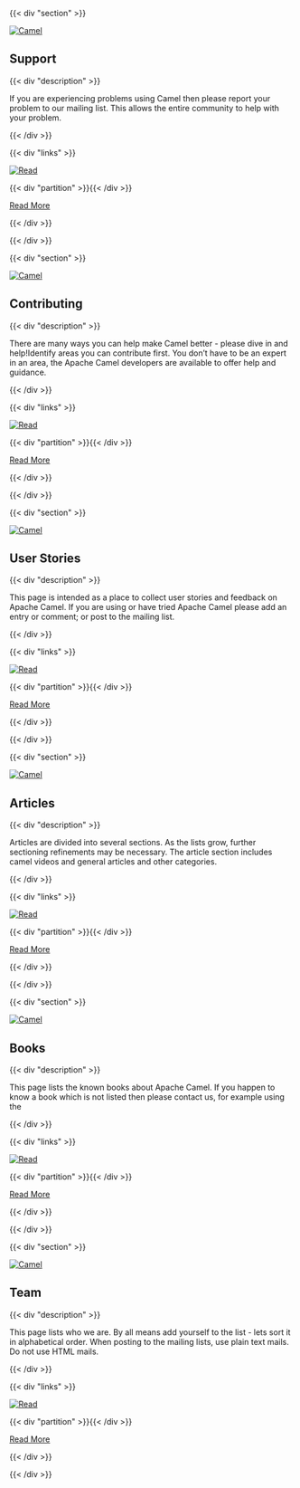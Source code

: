 ---
---

{{< div "section" >}}

[![Camel](/_/img/support.svg)](/community/support/)

## Support

{{< div "description" >}}

If you are experiencing problems using Camel then please report your problem to our mailing list. This allows the entire community to help with your problem. 

{{< /div >}}

{{< div "links" >}}

[![Read](/_/img/read.svg)](/community/support/) 

{{< div "partition" >}}{{< /div >}}

[Read More](/community/support/) 

{{< /div >}}

{{< /div >}}

{{< div "section" >}}

[![Camel](/_/img/contributing.svg)](/manual/latest/contributing.html)

## Contributing

{{< div "description" >}}

There are many ways you can help make Camel better - please dive in and help!Identify areas you can contribute first. You don’t have to be an expert in an area, the Apache Camel developers are available to offer help and guidance.

{{< /div >}}

{{< div "links" >}}

[![Read](/_/img/read.svg)](/manual/latest/contributing.html)

{{< div "partition" >}}{{< /div >}}

[Read More](/manual/latest/contributing.html) 

{{< /div >}}

{{< /div >}}


{{< div "section" >}}

[![Camel](/_/img/user-stories.svg)](/community/user-stories/)

## User Stories

{{< div "description" >}}

This page is intended as a place to collect user stories and feedback on Apache Camel. If you are using or have tried Apache Camel please add an entry or comment; or post to the mailing list.

{{< /div >}}

{{< div "links" >}}

[![Read](/_/img/read.svg)](/community/user-stories/) 

{{< div "partition" >}}{{< /div >}}

[Read More](/community/user-stories/) 

{{< /div >}}

{{< /div >}}

{{< div "section" >}}

[![Camel](/_/img/articles.svg)](/community/articles/)

## Articles

{{< div "description" >}}

Articles are divided into several sections. As the lists grow, further sectioning refinements may be necessary. The article section includes camel videos and general articles and other categories. 

{{< /div >}}

{{< div "links" >}}

[![Read](/_/img/read.svg)](/community/articles/) 

{{< div "partition" >}}{{< /div >}}

[Read More](/community/articles/) 

{{< /div >}}

{{< /div >}}

{{< div "section" >}}

[![Camel](/_/img/books.svg)](/community/books/)

## Books

{{< div "description" >}}

This page lists the known books about Apache Camel. If you happen to know a book which is not listed then please contact us, for example using the 

{{< /div >}}

{{< div "links" >}}

[![Read](/_/img/read.svg)](/community/books/) 

{{< div "partition" >}}{{< /div >}}

[Read More](/community/books/) 

{{< /div >}}

{{< /div >}}

{{< div "section" >}}

[![Camel](/_/img/team.svg)](/community/team/)

## Team

{{< div "description" >}}

This page lists who we are. By all means add yourself to the list - lets sort it in alphabetical order. When posting to the mailing lists, use plain text mails. Do not use HTML mails. 

{{< /div >}}

{{< div "links" >}}

[![Read](/_/img/read.svg)](/community/team/)

{{< div "partition" >}}{{< /div >}}

[Read More](/community/team/) 

{{< /div >}}

{{< /div >}}
